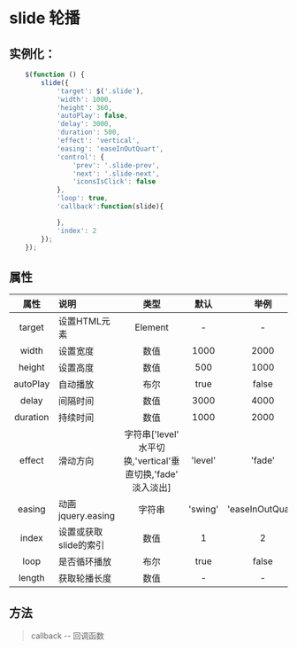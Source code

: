 # slide 轮播
## 实例化：
```javascript
    $(function () {
        slide({
            'target': $('.slide'),
            'width': 1000,
            'height': 360,
            'autoPlay': false,
            'delay': 3000,
            'duration': 500,
            'effect': 'vertical',
            'easing': 'easeInOutQuart',
            'control': {
                'prev': '.slide-prev',
                'next': '.slide-next',
                'iconsIsClick': false
            },
            'loop': true,
            'callback':function(slide){

            },
            'index': 2
        });
    });
```

属性
---------------------
属性     | 说明               | 类型                                                      | 默认   | 举例
 :-----: |:-----              | :-------------------------------------------------------:| :---:  | :----:
 target  | 设置HTML元素         |  Element                                                | -      | -
 width   | 设置宽度             | 数值                                                     | 1000    | 2000
 height  | 设置高度             | 数值                                                     | 500     | 1000
 autoPlay| 自动播放             | 布尔                                                     | true    | false
 delay   | 间隔时间             | 数值                                                     | 3000    | 4000
 duration| 持续时间             | 数值                                                     | 1000    | 2000
 effect  | 滑动方向             | 字符串['level' 水平切换,'vertical'垂直切换,'fade' 淡入淡出] | 'level' | 'fade'
 easing  | 动画jquery.easing    | 字符串                                                   | 'swing' | 'easeInOutQuart'
 index   | 设置或获取slide的索引 | 数值                                                     | 1       | 2
 loop    | 是否循环播放          | 布尔                                                     | true    | false
 length  | 获取轮播长度          | 数值                                                     | -       | -

方法
---------------------
> callback -- 回调函数


